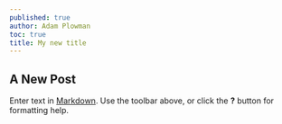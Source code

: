 ```yaml
---
published: true
author: Adam Plowman
toc: true
title: My new title
---
```

## A New Post

Enter text in [Markdown](http://daringfireball.net/projects/markdown/). Use the toolbar above, or click the **?** button for formatting help.

